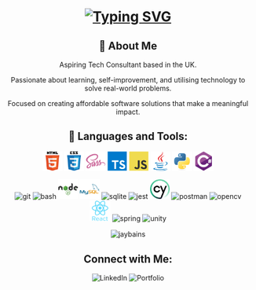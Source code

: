 <h1 align="center">
<a href="https://git.io/typing-svg"><img src="https://readme-typing-svg.demolab.com?font=Fira+Code&duration=1200&pause=2000&center=true&vCenter=true&width=250&height=20&lines=Jay+Bains;Full-Stack+Developer" alt="Typing SVG" /></a>
</h1>

<h2 align="center">🚀 About Me</h2>
<p align="center">Aspiring Tech Consultant based in the UK.<p>
<p align="center">Passionate about learning, self-improvement, and utilising technology to solve real-world problems.<p>
<p align="center">Focused on creating affordable software solutions that make a meaningful impact.<p>

<h2 align="center">🔧 Languages and Tools:</h2>
<p align="center">
<img src="https://raw.githubusercontent.com/devicons/devicon/master/icons/html5/html5-original-wordmark.svg" alt="html5" width="40" height="40"/> 
<img src="https://raw.githubusercontent.com/devicons/devicon/master/icons/css3/css3-original-wordmark.svg" alt="css3" width="40" height="40"/> 
<img src="https://raw.githubusercontent.com/devicons/devicon/master/icons/sass/sass-original.svg" alt="sass" width="40" height="40"/> 
<img src="https://raw.githubusercontent.com/devicons/devicon/master/icons/typescript/typescript-original.svg" alt="typescript" width="40" height="40"/> 
<img src="https://raw.githubusercontent.com/devicons/devicon/master/icons/javascript/javascript-original.svg" alt="javascript" width="40" height="40"/> 
<img src="https://raw.githubusercontent.com/devicons/devicon/master/icons/java/java-original.svg" alt="java" width="40" height="40"/> 
<img src="https://raw.githubusercontent.com/devicons/devicon/master/icons/python/python-original.svg" alt="python" width="40" height="40"/> 
<img src="https://raw.githubusercontent.com/devicons/devicon/master/icons/csharp/csharp-original.svg" alt="csharp" width="40" height="40"/> 
</p>

<p align="center">
<img src="https://www.vectorlogo.zone/logos/git-scm/git-scm-icon.svg" alt="git" width="40" height="40"/> 
<img src="https://www.vectorlogo.zone/logos/gnu_bash/gnu_bash-icon.svg" alt="bash" width="42" height="42" />
<img src="https://raw.githubusercontent.com/devicons/devicon/master/icons/nodejs/nodejs-original-wordmark.svg" alt="nodejs" width="40" height="40"/> 
<img src="https://raw.githubusercontent.com/devicons/devicon/master/icons/mysql/mysql-original-wordmark.svg" alt="mysql" width="40" height="40"/> 
<img src="https://www.vectorlogo.zone/logos/sqlite/sqlite-icon.svg" alt="sqlite" width="40" height="40"/> 
<img src="https://www.vectorlogo.zone/logos/jestjsio/jestjsio-icon.svg" alt="jest" width="40" height="40"/> 
<img src="https://raw.githubusercontent.com/devicons/devicon/master/icons/cypressio/cypressio-original.svg" alt="cypress" width="40" height="40"/>
<img src="https://www.vectorlogo.zone/logos/getpostman/getpostman-icon.svg" alt="postman" width="42" height="42" />
<img src="https://www.vectorlogo.zone/logos/opencv/opencv-icon.svg" alt="opencv" width="40" height="40"/> 
<img src="https://raw.githubusercontent.com/devicons/devicon/master/icons/react/react-original-wordmark.svg" alt="react" width="42" height="42" />
<img src="https://www.vectorlogo.zone/logos/springio/springio-icon.svg" alt="spring" width="40" height="40"/> 
<img src="https://www.vectorlogo.zone/logos/unity3d/unity3d-icon.svg" alt="unity" width="40" height="40"/> 
</p>

<div align="center">
<p><img align="center" src="https://github-readme-stats.vercel.app/api/top-langs?username=jaybains&show_icons=true&locale=en&layout=compact&theme=dark" alt="jaybains" /></p>
</div>

<h2 align="center">Connect with Me:</h2>
<p align="center"> <a href="https://www.linkedin.com/in/jaysbains/" target="_blank" rel="noreferrer" style="text-decoration: none;">
<img src="https://img.icons8.com/color/48/000000/linkedin.png" alt="LinkedIn" width="40" height="40"/> </a>
<a href="https://jaybains.github.io/portfolio/" rel="noreferrer" style="text-decoration: none;">
<img src="https://img.icons8.com/fluency/48/000000/portfolio.png" alt="Portfolio" width="40" height="40"/> </a> </p>
